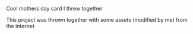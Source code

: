 Cool mothers day card I threw together

This project was thrown together with some assets (modified by me) from the internet
